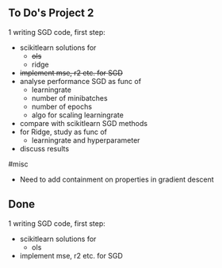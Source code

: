To Do's Project 2
---

1   writing SGD code, first step:
*   scikitlearn solutions for 
	*	~~ols~~
	*	ridge 
*   ~~implement mse, r2 etc. for SGD~~
*   analyse performance SGD as func of
    *   learningrate
    *   number of minibatches
    *   number of epochs
    *   algo for scaling learningrate
*   compare with scikitlearn SGD methods
*   for Ridge, study as func of 
    *   learningrate and hyperparameter
*   discuss results


#misc
*	Need to add containment on properties in gradient descent


Done
---
1   writing SGD code, first step:
*   scikitlearn solutions for 
	*	ols
*   implement mse, r2 etc. for SGD 
